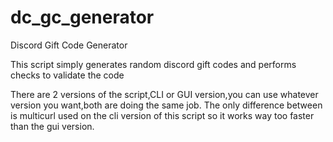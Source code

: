 # dc_gc_generator
Discord Gift Code Generator


This script simply generates random discord gift codes and performs checks to validate the code

There are 2 versions of the script,CLI or GUI version,you can use whatever version you want,both are doing the same job.
The only difference between is multicurl used on the cli version of this script so it works way too faster than the gui version.
